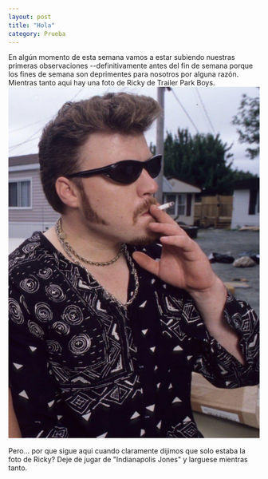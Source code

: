 ```yaml
---
layout: post
title: "Hola"
category: Prueba
---
```

En algún momento de esta semana vamos a estar subiendo nuestras primeras observaciones --definitivamente antes del fin de semana porque los fines de semana son deprimentes para nosotros por alguna razón. Mientras tanto aqui hay una foto de Ricky de Trailer Park Boys.
![Ricky LaFleur](/images/subidas/posts/rickytpb.jpeg)



Pero... por que sigue aqui cuando claramente dijimos que solo estaba la foto de Ricky? Deje de jugar de
"Indianapolis Jones" y larguese mientras tanto.
